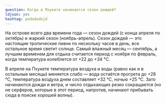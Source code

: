 ```yaml
---
question: Когда в Пхукете начинается сезон дождей?
ldjson: yes
hashtag: pododadojd
---
```


На острове всего два времени года — сезон дождей (с конца апреля по октябрь) и жаркий сезон (ноябрь-апрель). Сезон дождей — это настоящие тропические ливни по нескольку часов в день, все остальное время светит солнце. Самый влажный месяц — сентябрь, а лучшим временем для отдыха считается период с ноября по февраль, когда температура колеблется от +22 до +34 °C.

В апреле на Пхукете температура воздуха и воды (равно как и в остальные месяцы) меняется слабо — вода остаётся прогрета до +28 °С, температура воздуха днем составляет +32 °С, ночью +25 °С. Зато начинаются дожди и ветра, и число отдыхающих резко сокращается (но не серферов, которые в этот период, напротив, начинают прибывать сюда в поиске хорошей волны).
